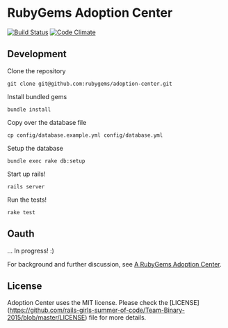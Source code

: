 # RubyGems Adoption Center
[![Build Status](https://travis-ci.org/rubygems/adoption-center.svg?branch=master)](https://travis-ci.org/rubygems/adoption-center)
[![Code Climate](https://codeclimate.com/github/rubygems/adoption-center/badges/gpa.svg)](https://codeclimate.com/github/rubygems/adoption-center)

## Development

Clone the repository

    git clone git@github.com:rubygems/adoption-center.git

Install bundled gems

    bundle install

Copy over the database file

    cp config/database.example.yml config/database.yml

Setup the database

    bundle exec rake db:setup

Start up rails!

    rails server

Run the tests!

    rake test

## Oauth

... In progress! :)

For background and further discussion, see [A RubyGems Adoption Center](http://www.benjaminfleischer.com/2014/08/17/rubygems-adoption-center/).

## License
Adoption Center uses the MIT license. Please check the [LICENSE]
(https://github.com/rails-girls-summer-of-code/Team-Binary-2015/blob/master/LICENSE)
file for more details.
